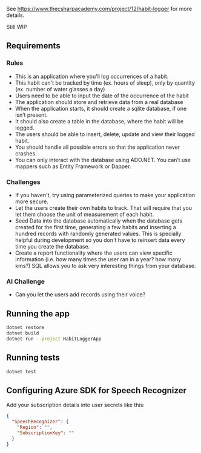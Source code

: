 See https://www.thecsharpacademy.com/project/12/habit-logger for more details.

Still WIP

## Requirements

### Rules

* This is an application where you’ll log occurrences of a habit.
* This habit can't be tracked by time (ex. hours of sleep), only by quantity (ex. number of water glasses a day)
* Users need to be able to input the date of the occurrence of the habit
* The application should store and retrieve data from a real database
* When the application starts, it should create a sqlite database, if one isn’t present.
* It should also create a table in the database, where the habit will be logged.
* The users should be able to insert, delete, update and view their logged habit.
* You should handle all possible errors so that the application never crashes.
* You can only interact with the database using ADO.NET. You can’t use mappers such as Entity Framework or Dapper.

### Challenges

* If you haven't, try using parameterized queries to make your application more secure.
* Let the users create their own habits to track. That will require that you let them choose the unit of measurement of each habit.
* Seed Data into the database automatically when the database gets created for the first time, generating a few habits and inserting a hundred records with randomly generated values. This is specially helpful during development so you don't have to reinsert data every time you create the database.
* Create a report functionality where the users can view specific information (i.e. how many times the user ran in a year? how many kms?) SQL allows you to ask very interesting things from your database.

### AI Challenge

* Can you let the users add records using their voice?

## Running the app

```bash
dotnet restore
dotnet build
dotnet run --project HabitLoggerApp
```

## Running tests

```bash
dotnet test
```

## Configuring Azure SDK for Speech Recognizer

Add your subscription details into user secrets like this:

```json
{
  "SpeechRecognizer": {
    "Region": "",
    "SubscriptionKey": ""
  }
}
```
